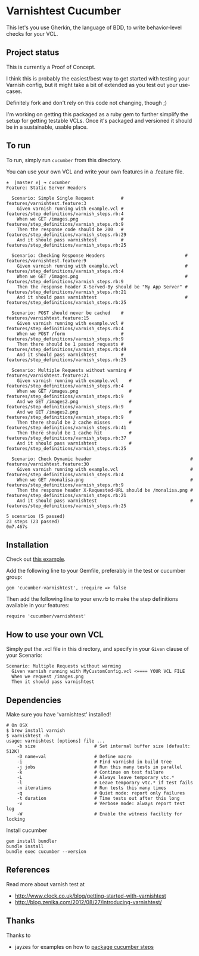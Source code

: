 # Varnishtest Cucumber

This let's you use Gherkin, the language of BDD, to write behavior-level
checks for your VCL.

## Project status
This is currently a Proof of Concept.  

I think this is probably the easiest/best way to get started with
testing your Varnish config, but it might take a bit of extended as
you test out your use-cases.  

Definitely fork and don't rely on this code not changing, though ;)

I'm working on getting this packaged as a ruby gem to further simplify
the setup for getting testable VCLs.  Once it's packaged and versioned
it should be in a sustainable, usable place.

## To run

To run, simply run `cucumber` from this directory.

You can use your own VCL and write your own features in a .feature file.

```
±  |master ✗| → cucumber
Feature: Static Server Headers

  Scenario: Simple Single Request          # features/varnishtest.feature:3
    Given varnish running with example.vcl # features/step_definitions/varnish_steps.rb:4
    When we GET /images.png                # features/step_definitions/varnish_steps.rb:9
    Then the response code should be 200   # features/step_definitions/varnish_steps.rb:29
    And it should pass varnishtest         # features/step_definitions/varnish_steps.rb:25

  Scenario: Checking Response Headers                              # features/varnishtest.feature:9
    Given varnish running with example.vcl                         # features/step_definitions/varnish_steps.rb:4
    When we GET /images.png                                        # features/step_definitions/varnish_steps.rb:9
    Then the response header X-Served-By should be "My App Server" # features/step_definitions/varnish_steps.rb:21
    And it should pass varnishtest                                 # features/step_definitions/varnish_steps.rb:25

  Scenario: POST should never be cached    # features/varnishtest.feature:15
    Given varnish running with example.vcl # features/step_definitions/varnish_steps.rb:4
    When we POST /form                     # features/step_definitions/varnish_steps.rb:9
    Then there should be 1 passed requests # features/step_definitions/varnish_steps.rb:49
    And it should pass varnishtest         # features/step_definitions/varnish_steps.rb:25

  Scenario: Multiple Requests without warming # features/varnishtest.feature:21
    Given varnish running with example.vcl    # features/step_definitions/varnish_steps.rb:4
    When we GET /images.png                   # features/step_definitions/varnish_steps.rb:9
    And we GET /images2.png                   # features/step_definitions/varnish_steps.rb:9
    And we GET /images2.png                   # features/step_definitions/varnish_steps.rb:9
    Then there should be 2 cache misses       # features/step_definitions/varnish_steps.rb:41
    Then there should be 1 cache hit          # features/step_definitions/varnish_steps.rb:37
    And it should pass varnishtest            # features/step_definitions/varnish_steps.rb:25

  Scenario: Check Dynamic header                                     # features/varnishtest.feature:30
    Given varnish running with example.vcl                           # features/step_definitions/varnish_steps.rb:4
    When we GET /monalisa.png                                        # features/step_definitions/varnish_steps.rb:9
    Then the response header X-Requested-URL should be /monalisa.png # features/step_definitions/varnish_steps.rb:21
    And it should pass varnishtest                                   # features/step_definitions/varnish_steps.rb:25

5 scenarios (5 passed)
23 steps (23 passed)
0m7.467s
```

## Installation

Check out [this example](https://github.com/nstielau/cucumber-varnishtest-example).

Add the following line to your Gemfile, preferably in the test or cucumber group:

```
gem 'cucumber-varnishtest', :require => false
```

Then add the following line to your env.rb to make the step definitions available in your features:

```
require 'cucumber/varnishtest'
```

## How to use your own VCL

Simply put the .vcl file in this directory, and specify in your
`Given` clause of your Scenario:

```
Scenario: Multiple Requests without warming
  Given varnish running with MyCustomConfig.vcl <==== YOUR VCL FILE
  When we request /images.png
  Then it should pass varnishtest
```

## Dependencies

Make sure you have 'varnishtest' installed!

```
# On OSX
$ brew install varnish
$ varnishtest -h
usage: varnishtest [options] file ...
    -b size                      # Set internal buffer size (default: 512K)
    -D name=val                  # Define macro
    -i                           # Find varnishd in build tree
    -j jobs                      # Run this many tests in parallel
    -k                           # Continue on test failure
    -L                           # Always leave temporary vtc.*
    -l                           # Leave temporary vtc.* if test fails
    -n iterations                # Run tests this many times
    -q                           # Quiet mode: report only failures
    -t duration                  # Time tests out after this long
    -v                           # Verbose mode: always report test log
    -W                           # Enable the witness facility for locking
```

Install cucumber

```
gem install bundler
bundle install
bundle exec cucumber --version
```

## References

Read more about varnish test at
* http://www.clock.co.uk/blog/getting-started-with-varnishtest
* http://blog.zenika.com/2012/08/27/introducing-varnishtest/

## Thanks

Thanks to
* jayzes for examples on how to [package cucumber steps](http://github.com/jayzes/cucumber-api-steps)
